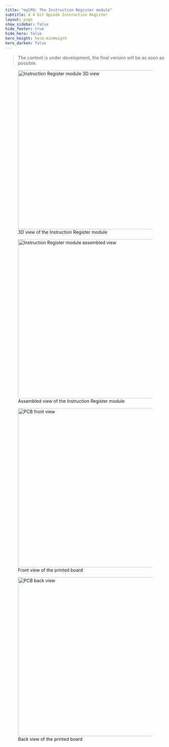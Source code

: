 ```yaml
---
title: "myCPU: The Instruction Register module"
subtitle: A 4 bit Opcode Instruction Register
layout: page
show_sidebar: false
hide_footer: true
hide_hero: false
hero_height: hero-minHeigth
hero_darken: false
---
```

> The content is under development, the final version will be as soon as possible.

<figure class="center">
    <img src="{{ site.baseurl }}/img/mycpu/modules/instruction_register/instruction_register_8b_right_3dview.png" alt="Instruction Register module 3D view" title="3D view of the Instruction Register module" width="500px">
    <figcaption>3D view of the Instruction Register module</figcaption>
</figure>
<figure class="center">
    <img src="{{ site.baseurl }}/img/mycpu/modules/instruction_register/instruction_register_8b_right_assembled.png" alt="Instruction Register module assembled view" title="Assembled view of the Instruction Register module" width="500px">
    <figcaption>Assembled view of the Instruction Register module</figcaption>
</figure>
<figure class="center">
    <img src="{{ site.baseurl }}/img/mycpu/modules/instruction_register/instruction_register_8b_right_clear_front.png" alt="PCB front view" title="Front view of the printed board" width="500px">
    <figcaption>Front view of the printed board</figcaption>
</figure>
<figure class="center">
    <img src="{{ site.baseurl }}/img/mycpu/modules/instruction_register/instruction_register_8b_right_clear_back.png" alt="PCB back view" title="Back view of the printed board" width="500px">
    <figcaption>Back view of the printed board</figcaption>
</figure>

